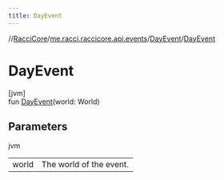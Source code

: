 ```yaml
---
title: DayEvent
---
```

//[RacciCore](../../../index.html)/[me.racci.raccicore.api.events](../index.html)/[DayEvent](index.html)/[DayEvent](-day-event.html)



# DayEvent



[jvm]\
fun [DayEvent](-day-event.html)(world: World)



## Parameters


jvm

| | |
|---|---|
| world | The world of the event. |




